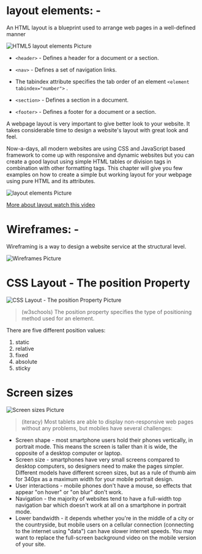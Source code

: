 # layout elements: -

An HTML layout is a blueprint used to arrange web pages in a well-defined manner

![HTML5 layout elements Picture](https://data-flair.training/blogs/wp-content/uploads/sites/2/2020/07/HTML-Layout-df.jpg)

- `<header>` - Defines a header for a document or a section.

- `<nav>` - Defines a set of navigation links.

- The tabindex attribute specifies the tab order of an element `<element tabindex="number">` .

- `<section>` - Defines a section in a document.

- `<footer>` - Defines a footer for a document or a section.

 A webpage layout is very important to give better look to your website. It takes considerable time to design a website's layout with great look and feel.

Now-a-days, all modern websites are using CSS and JavaScript based framework to come up with responsive and dynamic websites but you can create a good layout using simple HTML tables or division tags in combination with other formatting tags. This chapter will give you few examples on how to create a simple but working layout for your webpage using pure HTML and its attributes.

![layout elements Picture](https://cdn.educba.com/academy/wp-content/uploads/2019/11/html-layout.png)

[More about layout watch this video](https://www.youtube.com/watch?v=gPJN_RPVJgw)

# Wireframes: -

Wireframing is a way to design a website service at the structural level.

![Wireframes Picture](https://lh3.googleusercontent.com/proxy/h__pkSwhcFHTOi-Qi3ePKp8x1_APG7W1NMtJb0KwguI4e4CkV0G-duY83go0GqC5JHPXlBoXjOY8ay4AbU_BLWETAGbnz8vw3sYtvaxWSmnEEiTEihL72VFqJ3KD3oNf4tO2)

# CSS Layout - The position Property

![CSS Layout - The position Property Picture](https://cdn.educba.com/academy/wp-content/uploads/2019/12/CSS-Position.jpg)

> (w3schools) The position property specifies the type of positioning method used for an element.

There are five different position values:

1. static
2. relative
3. fixed
4. absolute
5. sticky

# Screen sizes

![Screen sizes Picture](https://cdn.educba.com/academy/wp-content/uploads/2019/12/CSS-Position.jpg)

> (iteracy) Most tablets are able to display non-responsive web pages without any problems, but mobiles have several challenges:

- Screen shape - most smartphone users hold their phones vertically, in portrait mode. This means the screen is taller than it is wide, the opposite of a desktop computer or laptop.
- Screen size - smartphones have very small screens compared to desktop computers, so designers need to make the pages simpler. Different models have different screen sizes, but as a rule of thumb aim for 340px as a maximum width for your mobile portrait design.
- User interactions - mobile phones don't have a mouse, so effects that appear "on hover" or "on blur" don't work.
- Navigation - the majority of websites tend to have a full-width top navigation bar which doesn't work at all on a smartphone in portrait mode.
- Lower bandwidth - it depends whether you're in the middle of a city or the countryside, but mobile users on a cellular connection (connecting to the internet using "data") can have slower internet speeds. You may want to replace the full-screen background video on the mobile version of your site.
